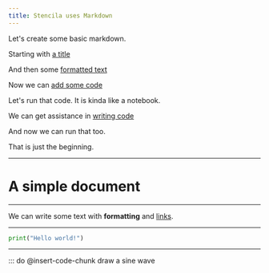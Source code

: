 ```yaml
---
title: Stencila uses Markdown
---
```


Let's create some basic markdown.

Starting with [a title](type:0)

And then some [formatted text](type:1)

Now we can [add some code](type:2)

Let's run that code. It is kinda like a notebook.

We can get assistance in [writing code](type:3)

And now we can run that too.

That is just the beginning.

---

# A simple document

---

We can write some text with __formatting__ and [links](https://stencila.com).

---

```python exec
print("Hello world!")
```

--- 

::: do @insert-code-chunk draw a sine wave

